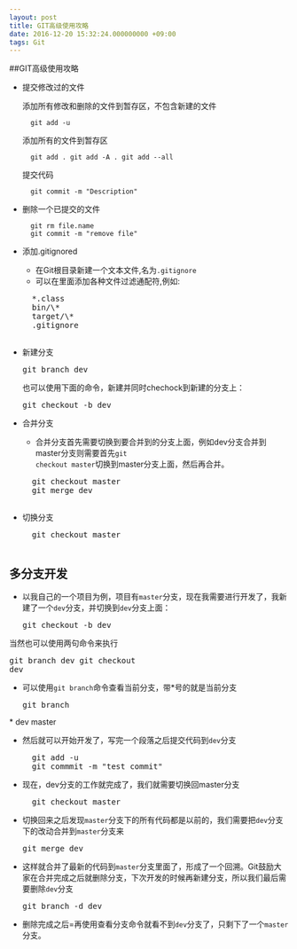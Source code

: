 ```yaml
---
layout: post
title: GIT高级使用攻略
date: 2016-12-20 15:32:24.000000000 +09:00
tags: Git
---
```

##GIT高级使用攻略

* 提交修改过的文件
	
	添加所有修改和删除的文件到暂存区，不包含新建的文件

		git add -u
		
	添加所有的文件到暂存区
	
		git add . git add -A . git add --all	
	提交代码
		
		git commit -m "Description"
		
	

* 删除一个已提交的文件
		
		git rm file.name
		git commit -m "remove file"
* 添加.gitignored
	- 在Git根目录新建一个文本文件,名为<code>.gitignore</code>
	- 可以在里面添加各种文件过滤通配符,例如:
	<pre>
	*.class
	bin/\*
	target/\*
	.gitignore
	</pre>
* 新建分支
	<pre>git branch dev</pre>
	也可以使用下面的命令，新建并同时chechock到新建的分支上：
	<pre>git checkout -b dev</pre>
* 合并分支
	- 合并分支首先需要切换到要合并到的分支上面，例如dev分支合并到master分支则需要首先<code>git checkout master</code>切换到master分支上面，然后再合并。
	<pre>
	git checkout master
	git merge dev
	</pre>
	
* 切换分支
	<pre>
	git checkout master
	</pre>

## 多分支开发
+ 以我自己的一个项目为例，项目有<code>master</code>分支，现在我需要进行开发了，我新建了一个<code>dev</code>分支，并切换到<code>dev</code>分支上面：
	<pre>git checkout -b dev</pre>
当然也可以使用两句命令来执行
	<pre>git branch dev
git checkout dev</pre>
+ 可以使用<code>git branch</code>命令查看当前分支，带*号的就是当前分支
	<pre>git branch
\* dev
master</pre>
+ 然后就可以开始开发了，写完一个段落之后提交代码到<code>dev</code>分支
	<pre>
	git add -u
	git commmit -m "test commit"</pre>
+ 现在，dev分支的工作就完成了，我们就需要切换回master分支
	<pre>
	git checkout master	</pre>
+ 切换回来之后发现<code>master</code>分支下的所有代码都是以前的，我们需要把<code>dev</code>分支下的改动合并到<code>master</code>分支来
	<pre>git merge dev</pre>
+ 这样就合并了最新的代码到<code>master</code>分支里面了，形成了一个回溯。Git鼓励大家在合并完成之后就删除分支，下次开发的时候再新建分支，所以我们最后需要删除<code>dev</code>分支
	<pre>git branch -d dev</pre>	
+ 删除完成之后=再使用查看分支命令就看不到<code>dev</code>分支了，只剩下了一个<code>master</code>分支。